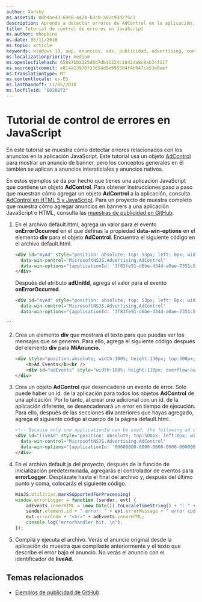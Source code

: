 ```yaml
---
author: Xansky
ms.assetid: 08b4ae43-69e8-4424-b3c0-a07c93d275c3
description: Aprende a detectar errores de AdControl en la aplicación.
title: Tutorial de control de errores en JavaScript
ms.author: mhopkins
ms.date: 05/11/2018
ms.topic: article
keywords: windows 10, uwp, anuncios, ads, publicidad, advertising, control de errores, error handling, javascript
ms.localizationpriority: medium
ms.openlocfilehash: 65887bba125d8d7db1b224c1842da8c9ab34f117
ms.sourcegitcommit: e814a13978f33654d8e995584f4b047cb53e0aef
ms.translationtype: MT
ms.contentlocale: es-ES
ms.lasthandoff: 11/05/2018
ms.locfileid: "6028872"
---
```

# <a name="error-handling-in-javascript-walkthrough"></a>Tutorial de control de errores en JavaScript

En este tutorial se muestra cómo detectar errores relacionados con los anuncios en la aplicación JavaScript. Este tutorial usa un objeto [AdControl](https://docs.microsoft.com/uwp/api/microsoft.advertising.winrt.ui.adcontrol) para mostrar un anuncio de banner, pero los conceptos generales en él también se aplican a anuncios intersticiales y anuncios nativos.

En estos ejemplos se da por hecho que tienes una aplicación JavaScript que contiene un objeto **AdControl**. Para obtener instrucciones paso a paso que muestran cómo agregar un objeto **AdControl** a la aplicación, consulta [AdControl en HTML 5 y JavaScript](adcontrol-in-html-5-and-javascript.md). Para un proyecto de muestra completo que muestra cómo agregar anuncios en banners a una aplicación JavaScript o HTML, consulta las [muestras de publicidad en GitHub](http://aka.ms/githubads).

1.  En el archivo default.html, agrega un valor para el evento **onErrorOccurred** en el que definas la propiedad **data-win-options** en el elemento **div** para el objeto **AdControl**. Encuentra el siguiente código en el archivo default.html.
    ``` HTML
    <div id="myAd" style="position: absolute; top: 53px; left: 0px; width: 300px; height: 250px; z-index: 1"
      data-win-control="MicrosoftNSJS.Advertising.AdControl"
      data-win-options="{applicationId: '3f83fe91-d6be-434d-a0ae-7351c5a997f1', adUnitId: 'test'}">
    </div>
    ```
    Después del atributo **adUnitId**, agrega el valor para el evento **onErrorOccurred**.
    ``` HTML
    <div id="myAd" style="position: absolute; top: 53px; left: 0px; width: 300px; height: 250px; z-index: 1"
      data-win-control="MicrosoftNSJS.Advertising.AdControl"
      data-win-options="{applicationId: '3f83fe91-d6be-434d-a0ae-7351c5a997f1', adUnitId: 'test', onErrorOccurred: errorLogger}">
  </div>
  ```

2.  Crea un elemento **div** que mostrará el texto para que puedas ver los mensajes que se generen. Para ello, agrega el siguiente código después del elemento **div** para **MiAnuncio**.
    ``` HTML
    <div style="position:absolute; width:100%; height:130px; top:300px; left:0px">
        <b>Ad Events</b><br />
        <div id="adEvents" style="width:100%; height:110px; overflow:auto"></div>
    </div>
    ```

3.  Crea un objeto **AdControl** que desencadene un evento de error. Solo puede haber un id. de la aplicación para todos los objetos **AdControl** de una aplicación. Por lo tanto, al crear uno adicional con un id. de la aplicación diferente, se desencadenará un error en tiempo de ejecución. Para ello, después de las secciones **div** anteriores que hayas agregado, agrega el siguiente código al cuerpo de la página default.html.
    ``` HTML
    <!-- Because only one applicationId can be used, the following ad control will fire an error event. -->
    <div id="liveAd" style="position: absolute; top:500px; left:0px; width:480px; height:80px"
      data-win-control="MicrosoftNSJS.Advertising.AdControl"
      data-win-options="{applicationId: '00000000-0000-0000-0000-000000000000', adUnitId: 'test', onErrorOccurred: errorLogger }" >
    </div>
    ```

4.  En el archivo default.js del proyecto, después de la función de inicialización predeterminada, agregarás el controlador de eventos para **errorLogger**. Desplázate hasta el final del archivo y, después del último punto y coma, colocarás el siguiente código.
    ``` javascript
    WinJS.Utilities.markSupportedForProcessing(
    window.errorLogger = function (sender, evt) {
        adEvents.innerHTML = (new Date()).toLocaleTimeString() + ": " +
        sender.element.id + " error: " + evt.errorMessage + " error code: " +
        evt.errorCode + "<br>" + adEvents.innerHTML;
        console.log("errorhandler hit. \n");
    });
    ```

5.  Compila y ejecuta el archivo. Verás el anuncio original desde la aplicación de muestra que compilaste anteriormente y el texto que describe el error bajo el anuncio. No verás el anuncio con el identificador de **liveAd**.

## <a name="related-topics"></a>Temas relacionados

* [Ejemplos de publicidad de GitHub](http://aka.ms/githubads)

